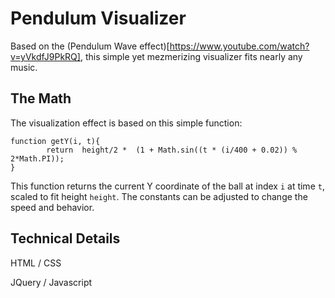 # Pendulum Visualizer

Based on the (Pendulum Wave effect)[https://www.youtube.com/watch?v=yVkdfJ9PkRQ], this simple yet mezmerizing visualizer fits nearly any music.

## The Math

The visualization effect is based on this simple function:

```
function getY(i, t){
		return  height/2 *  (1 + Math.sin((t * (i/400 + 0.02)) % 2*Math.PI));
}
```
This function returns the current Y coordinate of the ball at index `i` at time `t`, scaled to fit height `height`. The constants can be adjusted to change the speed and behavior.


## Technical Details

HTML / CSS

JQuery / Javascript

